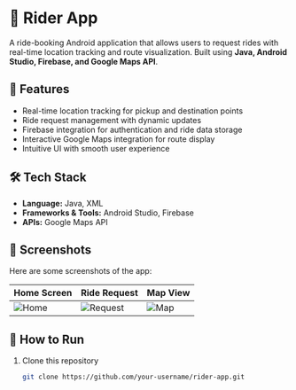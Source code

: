 # 🚖 Rider App

A ride-booking Android application that allows users to request rides with real-time location tracking and route visualization. Built using **Java, Android Studio, Firebase, and Google Maps API**.  

## 📱 Features
- Real-time location tracking for pickup and destination points  
- Ride request management with dynamic updates  
- Firebase integration for authentication and ride data storage  
- Interactive Google Maps integration for route display  
- Intuitive UI with smooth user experience  

## 🛠️ Tech Stack
- **Language:** Java, XML  
- **Frameworks & Tools:** Android Studio, Firebase  
- **APIs:** Google Maps API  

## 📸 Screenshots
Here are some screenshots of the app:  

| Home Screen | Ride Request | Map View |
|-------------|--------------|----------|
| ![Home](https://drive.google.com/file/d/1tTgt9JdLnYbqWbuYddEekhRuH99v0-gC/view?usp=sharing) | ![Request](screenshots/request.png) | ![Map](screenshots/map.png) |

## 🚀 How to Run
1. Clone this repository  
   ```bash
   git clone https://github.com/your-username/rider-app.git
